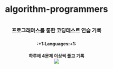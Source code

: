 <div align=center>
  <h1>algorithm-programmers<h1>
   <h3>프로그래머스를 통한 코딩테스트 연습 기록<h3>
</div>
<div align=center>
 <h4>:+1:Languages:+1:<h4>
   하루에 4문제 이상씩 풀고 기록
   <br>
   <img src="https://img.shields.io/badge/JavaScript-F7DF1E?style=flat&logo=JavaScript&logoColor=white"/>
</div>
